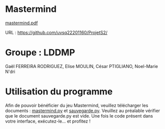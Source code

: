 # Mastermind
[mastermind.pdf](https://github.com/uvsq22201160/ProjetS2/files/10745164/mastermind.pdf)

URL : https://github.com/uvsq22201160/ProjetS2/

# Groupe : LDDMP
Gaël FERREIRA RODRIGUEZ, Elise MOULIN, César PTIGLIANO, Noel-Marie N'dri

# Utilisation du programme
Afin de pouvoir bénéficier du jeu Mastermind, veuillez télécharger les documents : [mastermind.py](https://github.com/uvsq22201160/ProjetS2/files/10745164/mastermind.py) et [sauvegarde.py](https://github.com/uvsq22201160/ProjetS2/files/10745164/sauvegarde.py). Veuillez au préalable vérifier que le document sauvegarde.py est vide. Une fois le code présent dans votre interface, exécutez-le... et profitez !


